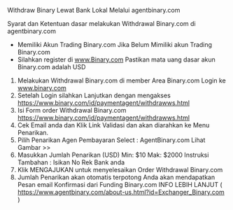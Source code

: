 Withdraw Binary Lewat Bank Lokal Melalui agentbinary.com 

Syarat dan Ketentuan dasar melakukan Withdrawal Binary.com di agentbinary.com

* Memiliki Akun Trading Binary.com Jika Belum Mimiliki akun Trading Binary.com
* Silahkan register di www.Binary.com Pastikan mata uang dasar akun Binary.com adalah USD
1. Melakukan Withdrawal Binary.com di member Area Binary.com 
Login ke www.binary.com
2. Setelah Login silahkan Lanjutkan dengan mengakses 
https://www.binary.com/id/paymentagent/withdrawws.html
3. Isi Form order Withdrawal Binary.com
https://www.binary.com/id/paymentagent/withdrawws.html
4. Cek Email anda dan Klik Link Validasi dan akan diarahkan ke Menu Penarikan.
5. Pilih Penarikan Agen Pembayaran Select : AgentBinary.com
Lihat Gambar >>
6. Masukkan Jumlah Penarikan (USD) Min: $10 Mak: $2000 
Instruksi Tambahan : Isikan No Rek Bank anda
7. Klik MENGAJUKAN untuk menyelesaikan Order Withdrawal Binary.com
8. Jumlah Penarikan akan otomatis terpotong Anda akan mendapatkan Pesan email Konfirmasi dari Funding Binary.com
INFO LEBIH LANJUT ( https://www.agentbinary.com/about-us.html?id=Exchanger_Binary.com )
